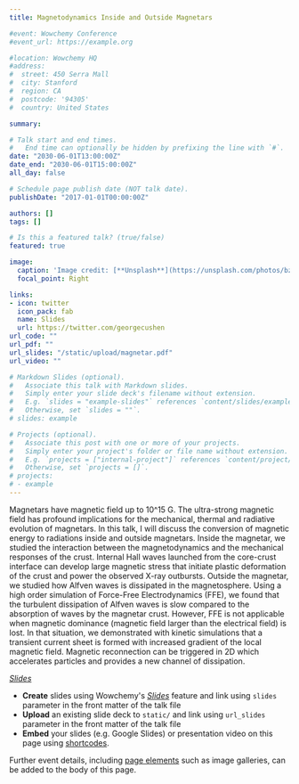 ```yaml
---
title: Magnetodynamics Inside and Outside Magnetars

#event: Wowchemy Conference
#event_url: https://example.org

#location: Wowchemy HQ
#address:
#  street: 450 Serra Mall
#  city: Stanford
#  region: CA
#  postcode: '94305'
#  country: United States

summary: 

# Talk start and end times.
#   End time can optionally be hidden by prefixing the line with `#`.
date: "2030-06-01T13:00:00Z"
date_end: "2030-06-01T15:00:00Z"
all_day: false

# Schedule page publish date (NOT talk date).
publishDate: "2017-01-01T00:00:00Z"

authors: []
tags: []

# Is this a featured talk? (true/false)
featured: true

image:
  caption: 'Image credit: [**Unsplash**](https://unsplash.com/photos/bzdhc5b3Bxs)'
  focal_point: Right

links:
- icon: twitter
  icon_pack: fab
  name: Slides
  url: https://twitter.com/georgecushen
url_code: ""
url_pdf: ""
url_slides: "/static/upload/magnetar.pdf"
url_video: ""

# Markdown Slides (optional).
#   Associate this talk with Markdown slides.
#   Simply enter your slide deck's filename without extension.
#   E.g. `slides = "example-slides"` references `content/slides/example-slides.md`.
#   Otherwise, set `slides = ""`.
# slides: example

# Projects (optional).
#   Associate this post with one or more of your projects.
#   Simply enter your project's folder or file name without extension.
#   E.g. `projects = ["internal-project"]` references `content/project/deep-learning/index.md`.
#   Otherwise, set `projects = []`.
# projects:
# - example
---
```


Magnetars have magnetic field up to 10^15 G. The ultra-strong magnetic field has profound implications for the mechanical, thermal and radiative evolution of magnetars. In this talk, I will discuss the conversion of magnetic energy to radiations inside and outside magnetars. Inside the magnetar, we studied the interaction between the magnetodynamics and the mechanical responses of the crust. Internal Hall waves launched from the core-crust interface can develop large magnetic stress that initiate plastic deformation of the crust and power the observed X-ray outbursts. Outside the magnetar, we studied how Alfven waves is dissipated in the magnetosphere. Using a high order simulation of Force-Free Electrodynamics (FFE), we found that the turbulent dissipation of Alfven waves is slow compared to the absorption of waves by the magnetar crust. However, FFE is not applicable when magnetic dominance (magnetic field larger than the electrical field) is lost. In that situation, we demonstrated with kinetic simulations that a transient current sheet is formed with increased gradient of the local magnetic field. Magnetic reconnection can be triggered in 2D which accelerates particles and provides a new channel of dissipation.

[*Slides*]("static/uploads/magnetar.pdf")

- **Create** slides using Wowchemy's [*Slides*](https://wowchemy.com/docs/managing-content/#create-slides) feature and link using `slides` parameter in the front matter of the talk file
- **Upload** an existing slide deck to `static/` and link using `url_slides` parameter in the front matter of the talk file
- **Embed** your slides (e.g. Google Slides) or presentation video on this page using [shortcodes](https://wowchemy.com/docs/writing-markdown-latex/).

Further event details, including [page elements](https://wowchemy.com/docs/writing-markdown-latex/) such as image galleries, can be added to the body of this page.

